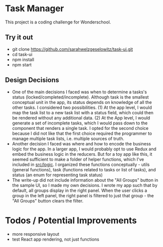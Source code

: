 # Task Manager
This project is a coding challenge for Wonderschool.

## Try it out
* git clone https://github.com/sarahwelzgeselowitz/task-ui.git
* cd task-ui
* npm install
* npm start

## Design Decisions
* One of the main decisions I faced was when to determine a tasks's status (locked/completed/incomplete). Although task is the smallest conceptual unit in the app, its status depends on knowledge of all the other tasks. I considered two possibilities. (1) At the app level, I would map the task list to a new task list with a status field, which could then be rendered without any additional data. (2) At the App level, I would generate a set of incomplete tasks, which I would pass down to the component that renders a single task. I opted for the second choice because I did not like that the first choice required the programmer to manage multiple task lists, i.e. multiple sources of truth.
* Another decision I faced was where and how to encode the business logic for the app. In a larger app, I would probably opt to use Redux and embed the business logic in the reducers. But for a toy app like this, it seemed sufficient to make a folder of helper functions, which I've included in [src/logic](src/logic). I organized these functions conceptually - utils (general functions), task (functions related to tasks or list of tasks), and status (an enum for representing task status)
* The write-up did not include information about the "All Groups" button in the sample UI, so I made my own decisions. I wrote my app such that by default, all groups display in the right panel. When the user clicks a group in the left panel, the right panel is filtered to just that group - the "All Groups" button clears the filter.

# Todos / Potential Improvements
* more responsive layout
* test React app rendering, not just functions
